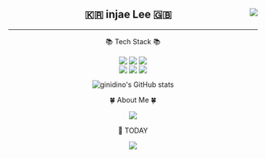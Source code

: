 <!--
### Hi there 👋
-->
<!--
**ginidino/ginidino** is a ✨ _special_ ✨ repository because its `README.md` (this file) appears on your GitHub profile.

Here are some ideas to get you started:

- 🔭 I’m currently working on ...
- 🌱 I’m currently learning ...
- 👯 I’m looking to collaborate on ...
- 🤔 I’m looking for help with ...
- 💬 Ask me about ...
- 📫 How to reach me: ...
- 😄 Pronouns: ...
- ⚡ Fun fact: ...
-->

<div align="center">
  
  <img align="right" src="https://github-readme-stats.vercel.app/api/top-langs/?username=ginidino&theme=dark&exclude_repo=Computer-Science-Engineering&layout=compact&langs_count=10"/>
  
  ## 🇰🇷 injae Lee 🇬🇧
  
  ---
📚 Tech Stack 📚</h3>    

<img align="center" src="https://img.shields.io/badge/Java-006D5C?style=for-the-badge&logo=Java&logoColor=white"/></a>
<img align="center" src="https://img.shields.io/badge/swift-F54A2A?style=for-the-badge&logo=swift&logoColor=white"/></a>
<img align="center" src="https://img.shields.io/badge/Python-3766AB?style=for-the-badge&logo=Python&logoColor=white"/></a><br>
<img align="center" src="https://img.shields.io/badge/HTML5-E34F26?style=for-the-badge&logo=HTML5&logoColor=white"/></a>
<img align="center" src="https://img.shields.io/badge/Jupyter-F6C915?style=for-the-badge&logo=Jupyter&logoColor=white"/></a>
<img align="center" src="https://img.shields.io/badge/CSS-F1572B6?style=for-the-badge&logo=CSS3&logoColor=white"/></a>

![ginidino's GitHub stats](https://github-readme-stats.vercel.app/api?username=ginidino&show_icons=true&theme=dracula)



🍀 About Me 🍀</h3> 

<a href="https://www.instagram.com/jaeyaaa._.1ee3/"><img align="center" src="https://img.shields.io/badge/Instagram-E4405F?style=for-the-badge&logo=Instagram&logoColor=white&link=https://www.instagram.com/jaeyaaa._.1ee3/"/></a>

📆 TODAY</h3>   

<a href="https://hits.seeyoufarm.com"><img src="https://hits.seeyoufarm.com/api/count/incr/badge.svg?url=https%3A%2F%2Fgithub.com%2Fginidino&count_bg=%23000000&title_bg=%23000000&icon=github.svg&icon_color=%23FFFFFF&title=GitHub&edge_flat=false"/></a>
